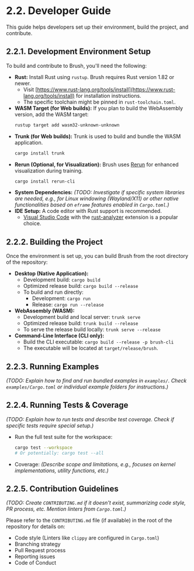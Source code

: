 # 2.2. Developer Guide

This guide helps developers set up their environment, build the project, and contribute.

## 2.2.1. Development Environment Setup

To build and contribute to Brush, you'll need the following:

*   **Rust:** Install Rust using `rustup`. Brush requires Rust version 1.82 or newer.
    *   Visit [https://www.rust-lang.org/tools/install](https://www.rust-lang.org/tools/install) for installation instructions.
    *   The specific toolchain might be pinned in `rust-toolchain.toml`.
*   **WASM Target (for Web builds):** If you plan to build the WebAssembly version, add the WASM target:
    ```bash
    rustup target add wasm32-unknown-unknown
    ```
*   **Trunk (for Web builds):** Trunk is used to build and bundle the WASM application.
    ```bash
    cargo install trunk
    ```
*   **Rerun (Optional, for Visualization):** Brush uses [Rerun](https://rerun.io/) for enhanced visualization during training.
    ```bash
    cargo install rerun-cli
    ```
*   **System Dependencies:** *(TODO: Investigate if specific system libraries are needed, e.g., for Linux windowing (Wayland/X11) or other native functionalities based on `eframe` features enabled in `Cargo.toml`.)*
*   **IDE Setup:** A code editor with Rust support is recommended.
    *   [Visual Studio Code](https://code.visualstudio.com/) with the [rust-analyzer](https://marketplace.visualstudio.com/items?itemName=rust-lang.rust-analyzer) extension is a popular choice.

## 2.2.2. Building the Project

Once the environment is set up, you can build Brush from the root directory of the repository:

*   **Desktop (Native Application):**
    *   Development build: `cargo build`
    *   Optimized release build: `cargo build --release`
    *   To build and run directly:
        *   Development: `cargo run`
        *   Release: `cargo run --release`
*   **WebAssembly (WASM):**
    *   Development build and local server: `trunk serve`
    *   Optimized release build: `trunk build --release`
    *   To serve the release build locally: `trunk serve --release`
*   **Command-Line Interface (CLI only):**
    *   Build the CLI executable: `cargo build --release -p brush-cli`
    *   The executable will be located at `target/release/brush`.

## 2.2.3. Running Examples

*(TODO: Explain how to find and run bundled examples in `examples/`. Check `examples/Cargo.toml` or individual example folders for instructions.)*

## 2.2.4. Running Tests & Coverage

*(TODO: Explain how to run tests and describe test coverage. Check if specific tests require special setup.)*

*   Run the full test suite for the workspace:
    ```bash
    cargo test --workspace
    # Or potentially: cargo test --all
    ```
*   Coverage: *(Describe scope and limitations, e.g., focuses on kernel implementations, utility functions, etc.)*

## 2.2.5. Contribution Guidelines

*(TODO: Create `CONTRIBUTING.md` if it doesn't exist, summarizing code style, PR process, etc. Mention linters from `Cargo.toml`.)*

Please refer to the `CONTRIBUTING.md` file (if available) in the root of the repository for details on:

*   Code style (Linters like `clippy` are configured in `Cargo.toml`)
*   Branching strategy
*   Pull Request process
*   Reporting issues
*   Code of Conduct 